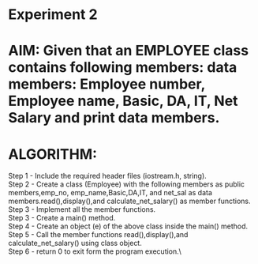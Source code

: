#             Experiment 2
# AIM: Given that an EMPLOYEE class contains following members: data members: Employee number, Employee name, Basic, DA, IT, Net Salary and print data members.

# ALGORITHM:
 Step 1 - Include the required header files (iostream.h, string).\
 Step 2 - Create a class (Employee) with the following members as public members,emp_no, emp_name,Basic,DA,IT, and net_sal as data members.read(),display(),and               calculate_net_salary() as member functions.\
 Step 3 - Implement all the member functions.\
 Step 3 - Create a main() method.\
 Step 4 - Create an object (e) of the above class inside the main() method.\
 Step 5 - Call the member functions read(),display(),and calculate_net_salary() using class object.\
 Step 6 - return 0 to exit form the program execution.\
